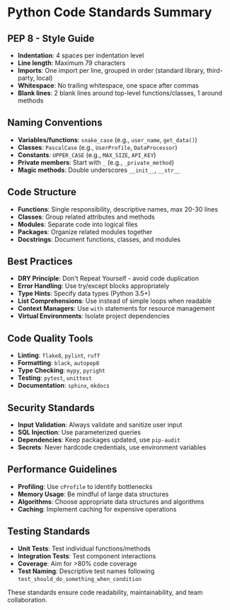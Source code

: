 # Python Code Standards Summary

## PEP 8 - Style Guide
- **Indentation**: 4 spaces per indentation level
- **Line length**: Maximum 79 characters
- **Imports**: One import per line, grouped in order (standard library, third-party, local)
- **Whitespace**: No trailing whitespace, one space after commas
- **Blank lines**: 2 blank lines around top-level functions/classes, 1 around methods

## Naming Conventions
- **Variables/functions**: `snake_case` (e.g., `user_name`, `get_data()`)
- **Classes**: `PascalCase` (e.g., `UserProfile`, `DataProcessor`)
- **Constants**: `UPPER_CASE` (e.g., `MAX_SIZE`, `API_KEY`)
- **Private members**: Start with `_` (e.g., `_private_method`)
- **Magic methods**: Double underscores `__init__`, `__str__`

## Code Structure
- **Functions**: Single responsibility, descriptive names, max 20-30 lines
- **Classes**: Group related attributes and methods
- **Modules**: Separate code into logical files
- **Packages**: Organize related modules together
- **Docstrings**: Document functions, classes, and modules

## Best Practices
- **DRY Principle**: Don't Repeat Yourself - avoid code duplication
- **Error Handling**: Use try/except blocks appropriately
- **Type Hints**: Specify data types (Python 3.5+)
- **List Comprehensions**: Use instead of simple loops when readable
- **Context Managers**: Use `with` statements for resource management
- **Virtual Environments**: Isolate project dependencies

## Code Quality Tools
- **Linting**: `flake8`, `pylint`, `ruff`
- **Formatting**: `black`, `autopep8`
- **Type Checking**: `mypy`, `pyright`
- **Testing**: `pytest`, `unittest`
- **Documentation**: `sphinx`, `mkdocs`

## Security Standards
- **Input Validation**: Always validate and sanitize user input
- **SQL Injection**: Use parameterized queries
- **Dependencies**: Keep packages updated, use `pip-audit`
- **Secrets**: Never hardcode credentials, use environment variables

## Performance Guidelines
- **Profiling**: Use `cProfile` to identify bottlenecks
- **Memory Usage**: Be mindful of large data structures
- **Algorithms**: Choose appropriate data structures and algorithms
- **Caching**: Implement caching for expensive operations

## Testing Standards
- **Unit Tests**: Test individual functions/methods
- **Integration Tests**: Test component interactions
- **Coverage**: Aim for >80% code coverage
- **Test Naming**: Descriptive test names following `test_should_do_something_when_condition`

These standards ensure code readability, maintainability, and team collaboration.
